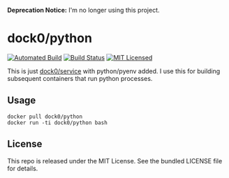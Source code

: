 **Deprecation Notice:** I'm no longer using this project.

dock0/python
=======

[![Automated Build](https://img.shields.io/docker/build/dock0/python.svg)](https://hub.docker.com/r/dock0/python/)
[![Build Status](https://img.shields.io/travis/com/dock0/python.svg)](https://travis-ci.com/dock0/python)
[![MIT Licensed](http://img.shields.io/badge/license-MIT-green.svg)](https://tldrlegal.com/license/mit-license)

This is just [dock0/service](https://github.com/dock0/service) with python/pyenv added. I use this for building subsequent containers that run python processes.

## Usage

```
docker pull dock0/python
docker run -ti dock0/python bash
```

## License

This repo is released under the MIT License. See the bundled LICENSE file for details.

